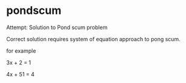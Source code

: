 # pondscum
Attempt: Solution to Pond scum problem

Correct solution requires system of equation approach to pong scum.  

for example 



3x + 2  = 1


4x + 51 = 4
